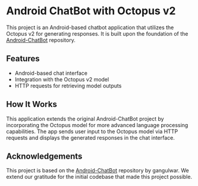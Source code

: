 # Android ChatBot with Octopus v2

This project is an Android-based chatbot application that utilizes the Octopus v2 for generating responses. It is built upon the foundation of the [Android-ChatBot](https://github.com/gangulwar/Android-ChatBot) repository.

## Features

- Android-based chat interface
- Integration with the Octopus v2 model
- HTTP requests for retrieving model outputs

## How It Works

This application extends the original Android-ChatBot project by incorporating the Octopus model for more advanced language processing capabilities. The app sends user input to the Octopus model via HTTP requests and displays the generated responses in the chat interface.

## Acknowledgements

This project is based on the [Android-ChatBot](https://github.com/gangulwar/Android-ChatBot) repository by gangulwar. We extend our gratitude for the initial codebase that made this project possible.
